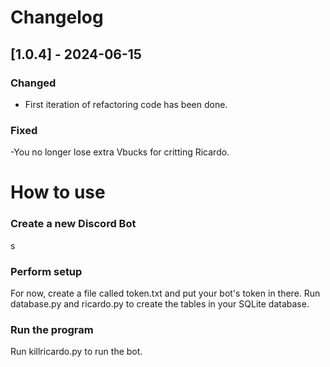 # Changelog
## [1.0.4] - 2024-06-15
### Changed
- First iteration of refactoring code has been done.

### Fixed
-You no longer lose extra Vbucks for critting Ricardo.

# How to use
### Create a new Discord Bot
s
### Perform setup
For now, create a file called token.txt and put your bot's token in there.
Run database.py and ricardo.py to create the tables in your SQLite database.
### Run the program
Run killricardo.py to run the bot.
